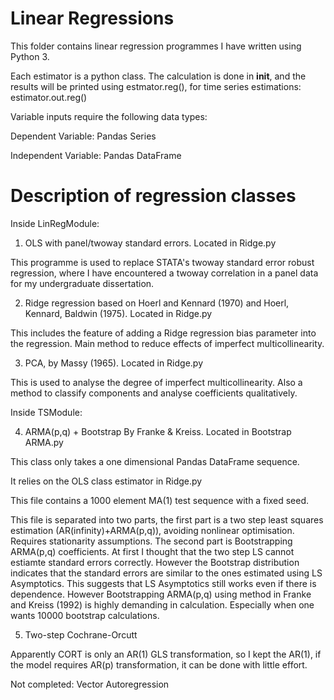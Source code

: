 # Linear Regressions 

This folder contains linear regression programmes I have written using Python 3. 

Each estimator is a python class. The calculation is done in __init__, and the results will be printed using estmator.reg(), for time series estimations: estimator.out.reg() 

Variable inputs require the following data types:

  Dependent Variable: Pandas Series
  
  Independent Variable: Pandas DataFrame 

# Description of regression classes 

Inside LinRegModule: 

1) OLS with panel/twoway standard errors. Located in Ridge.py

This programme is used to replace STATA's twoway standard error robust regression, where I have encountered a twoway correlation in a panel data for my undergraduate dissertation. 

2) Ridge regression based on Hoerl and Kennard (1970) and Hoerl, Kennard, Baldwin (1975). Located in Ridge.py

This includes the feature of adding a Ridge regression bias parameter into the regression. Main method to reduce effects of imperfect multicollinearity. 

3) PCA, by Massy (1965). Located in Ridge.py 

This is used to analyse the degree of imperfect multicollinearity. Also a method to classify components and analyse coefficients qualitatively. 

Inside TSModule: 

4) ARMA(p,q) + Bootstrap By Franke & Kreiss. Located in Bootstrap ARMA.py 

This class only takes a one dimensional Pandas DataFrame sequence. 

It relies on the OLS class estimator in Ridge.py 

This file contains a 1000 element MA(1) test sequence with a fixed seed. 

This file is separated into two parts, the first part is a two step least squares estimation (AR(infinity)+ARMA(p,q)), avoiding nonlinear optimisation. Requires stationarity assumptions. The second part is Bootstrapping ARMA(p,q) coefficients. At first I thought that the two step LS cannot estiamte standard errors correctly. However the Bootstrap distribution indicates that the standard errors are similar to the ones estimated using LS Asymptotics. This suggests that LS Asymptotics still works even if there is dependence. However Bootstrapping ARMA(p,q) using method in Franke and Kreiss (1992) is highly demanding in calculation. Especially when one wants 10000 bootstrap calculations. 

5) Two-step Cochrane-Orcutt 

Apparently CORT is only an AR(1) GLS transformation, so I kept the AR(1), if the model requires AR(p) transformation, it can be done with little effort. 

Not completed: 
Vector Autoregression 
